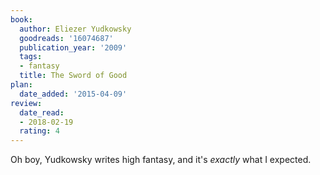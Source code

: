 ```yaml
---
book:
  author: Eliezer Yudkowsky
  goodreads: '16074687'
  publication_year: '2009'
  tags:
  - fantasy
  title: The Sword of Good
plan:
  date_added: '2015-04-09'
review:
  date_read:
  - 2018-02-19
  rating: 4
---
```


Oh boy, Yudkowsky writes high fantasy, and it's *exactly* what I expected.
